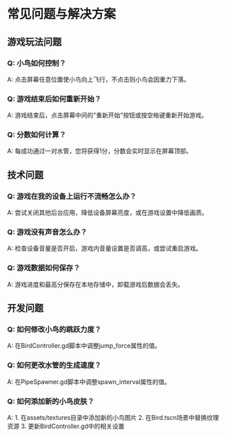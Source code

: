 # 常见问题与解决方案

## 游戏玩法问题

### Q: 小鸟如何控制？
A: 点击屏幕任意位置使小鸟向上飞行，不点击则小鸟会因重力下落。

### Q: 游戏结束后如何重新开始？
A: 游戏结束后，点击屏幕中间的"重新开始"按钮或按空格键重新开始游戏。

### Q: 分数如何计算？
A: 每成功通过一对水管，您将获得1分，分数会实时显示在屏幕顶部。

## 技术问题

### Q: 游戏在我的设备上运行不流畅怎么办？
A: 尝试关闭其他后台应用，降低设备屏幕亮度，或在游戏设置中降低画质。

### Q: 游戏没有声音怎么办？
A: 检查设备音量是否开启，游戏内音量设置是否调高，或尝试重启游戏。

### Q: 游戏数据如何保存？
A: 游戏进度和最高分保存在本地存储中，卸载游戏后数据会丢失。

## 开发问题

### Q: 如何修改小鸟的跳跃力度？
A: 在BirdController.gd脚本中调整jump_force属性的值。

### Q: 如何更改水管的生成速度？
A: 在PipeSpawner.gd脚本中调整spawn_interval属性的值。

### Q: 如何添加新的小鸟皮肤？
A: 1. 在assets/textures目录中添加新的小鸟图片
2. 在Bird.tscn场景中替换纹理资源
3. 更新BirdController.gd中的相关设置